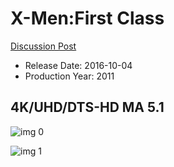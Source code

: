 # X-Men:First Class

[Discussion Post](https://www.avsforum.com/threads/bass-eq-for-filtered-movies.2995212/post-57837108)

* Release Date: 2016-10-04
* Production Year: 2011

## 4K/UHD/DTS-HD MA 5.1

![img 0](https://i.imgur.com/8We82Qh.jpg)

![img 1](https://i.imgur.com/kI5XYTA.jpg)

